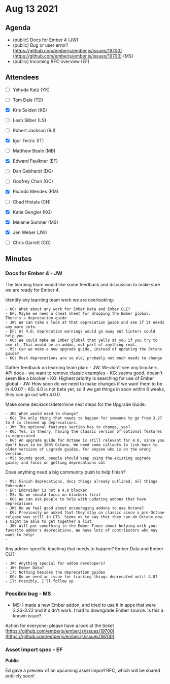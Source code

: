 # Aug 13 2021

## Agenda

- (public) Docs for Ember 4 (JW)
- (public) Bug or user error? [https://github.com/emberjs/ember.js/issues/19700](https://github.com/emberjs/ember.js/issues/19700) (MS)
- (public) Incoming RFC overview (EF)

## Attendees

- [ ]  Yehuda Katz (YK)
- [ ]  Tom Dale (TD)
- [x]  Kris Selden (KS)
- [ ]  Leah Silber (LS)
- [ ]  Robert Jackson (RJ)
- [x]  Igor Terzic (IT)
- [ ]  Matthew Beale (MB)
- [x]  Edward Faulkner (EF)

- [ ]  Dan Gebhardt (DG)
- [ ]  Godfrey Chan (GC)
- [x]  Ricardo Mendes (RM)
- [ ]  Chad Hietala (CH)
- [x]  Katie Gengler (KG)
- [x]  Melanie Sumner (MS)
- [x]  Jen Weber (JW)
- [ ]  Chris Garrett (CG)

## Minutes

### Docs for Ember 4 - JW

The learning team would like some feedback and discussion to make sure we are ready for Ember 4.

Identify any learning team work we are overlooking:

    - KG: What about any work for Ember Data and Ember CLI?
    - EF: Maybe we need a cheat sheet for dropping the Ember global. There's a deprecation guide
    - JW: We can take a look at that deprecation guide and see if it needs any more info.
    - EF: At 4.0, deprecation warnings would go away but linters could help you
    - KG: We could make an Ember global that yells at you if you try to use it. This would be an addon, not part of anything real.
    - MS: Can we make a new upgrade guide, instead of updating the Octane guide?
    - KG: Most deprecations are so old, probably not much needs to change

Gather feedback on learning team plan:
    - JW: We don't see any blockers. API docs - we want to remove classic examples
    - KG: seems good, doesn't seem like a blocker
    - KG: Highest priority is searching for use of Ember global
    - JW: How soon do we need to make changes if we want them to be in 4.0.0?
    - KG: 4.0 is not beta yet, so if we get things in soon within 6 weeks, they can go out with 4.0.0.

Make some decisions/determine next steps for the Upgrade Guide:

    - JW: What would need to change?
    - KG: The only thing that needs to happen for someone to go from 3.27 to 4 is cleaned up deprecations.
    - JW: The optional features section has to change, yes?
    - KG: Yes, in theory, having the classic version of optional features is deprecated
    - KG: An upgrade guide for Octane is still relevant for 4.0, since you don't have to be 100% Octane. We need some callouts to link back to older versions of upgrade guides, for anyone who is on the wrong version.
    - MS: Sounds good, people should keep using the existing upgrade guide, and focus on getting deprecations out

Does anything need a big community push to help finish?

    - MS: Finish deprecations, docs things already outlined, all things Embroider
    - EF: Embroider is not a 4.0 blocker
    - MS: So we should focus on blockers first
    - KG: We can ask people to help with updating addons that have deprecations
    - JW: Do we feel good about encouraging addons to use Octane?
    - KG: Previously we asked that they stay on classic since a pre-Octane release was still in LTS. Seems ok to say that they can do Octane now. I might be able to get together a list
    - JW: Will put something in the Ember Times about helping with your favorite addon's deprecations. We have lots of contributors who may want to help!
    - 
Any addon-specific teaching that needs to happen? Ember Data and Ember CLI?

    - JW: Anything special for addon developers?
    - JW: Ember Data?
    - IT: Nothing besides the deprecation guides
    - KG: Do we need an issue for tracking things deprecated until 4.0?
    - IT: Possibly, I'll follow up

### Possible bug - MS

- MS: I made a new Ember addon, and tried to use it in apps that were 3.26-3.22 and it didn't work. I had to downgrade Ember source. Is this a known issue?

Action for everyone: please have a look at the ticket  [https://github.com/emberjs/ember.js/issues/19700](https://github.com/emberjs/ember.js/issues/19700)

### Asset import spec - EF

**Public**

Ed gave a preview of an upcoming asset import RFC, which will be shared publicly soon!
